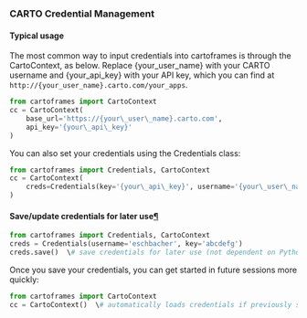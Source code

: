 ### CARTO Credential Management

#### Typical usage

The most common way to input credentials into cartoframes is through the CartoContext, as below. Replace {your\_user\_name} with your CARTO username and {your\_api\_key} with your API key, which you can find at `http://{your_user_name}.carto.com/your_apps`.

```python
from cartoframes import CartoContext
cc = CartoContext(
    base_url='https://{your\_user\_name}.carto.com',
    api_key='{your\_api\_key}'
)
```

You can also set your credentials using the Credentials class:

```python
from cartoframes import Credentials, CartoContext
cc = CartoContext(
    creds=Credentials(key='{your\_api\_key}', username='{your\_user\_name}')
)
```

#### Save/update credentials for later use[¶](#save-update-credentials-for-later-use "Permalink to this headline")

```python
from cartoframes import Credentials, CartoContext
creds = Credentials(username='eschbacher', key='abcdefg')
creds.save()  \# save credentials for later use (not dependent on Python session)
```

Once you save your credentials, you can get started in future sessions more quickly:

```python
from cartoframes import CartoContext
cc = CartoContext()  \# automatically loads credentials if previously saved
```

